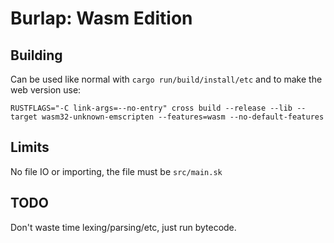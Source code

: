 # Burlap: Wasm Edition

## Building

Can be used like normal with `cargo run/build/install/etc` and to make the web version use:
```
RUSTFLAGS="-C link-args=--no-entry" cross build --release --lib --target wasm32-unknown-emscripten --features=wasm --no-default-features
```


## Limits

No file IO or importing, the file must be `src/main.sk`

## TODO

Don't waste time lexing/parsing/etc, just run bytecode.
